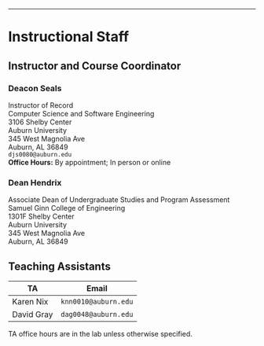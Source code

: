
---

# Instructional Staff

## Instructor and Course Coordinator

### Deacon Seals
Instructor of Record  
Computer Science and Software Engineering  
3106 Shelby Center  
Auburn University  
345 West Magnolia Ave  
Auburn, AL 36849  
`djs0080@auburn.edu`  
**Office Hours:** By appointment; In person or online  

### Dean Hendrix

Associate Dean of Undergraduate Studies and Program Assessment  
Samuel Ginn College of Engineering  
1301F Shelby Center  
Auburn University  
345 West Magnolia Ave  
Auburn, AL 36849    


## Teaching Assistants

TA              | Email               
---             | -----               
Karen Nix       | `knn0010@auburn.edu`
David Gray 		| `dag0048@auburn.edu`

TA office hours are in the lab unless otherwise specified.

